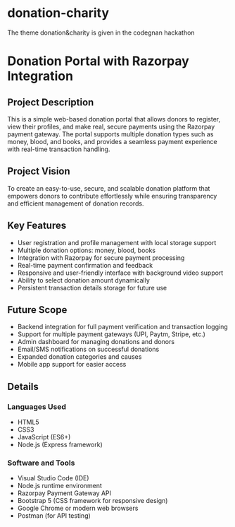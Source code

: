 # donation-charity
The theme donation&amp;charity is given in the codegnan hackathon

# Donation Portal with Razorpay Integration

## Project Description
This is a simple web-based donation portal that allows donors to register, view their profiles, and make real, secure payments using the Razorpay payment gateway. The portal supports multiple donation types such as money, blood, and books, and provides a seamless payment experience with real-time transaction handling.

## Project Vision
To create an easy-to-use, secure, and scalable donation platform that empowers donors to contribute effortlessly while ensuring transparency and efficient management of donation records.

## Key Features
- User registration and profile management with local storage support
- Multiple donation options: money, blood, books
- Integration with Razorpay for secure payment processing
- Real-time payment confirmation and feedback
- Responsive and user-friendly interface with background video support
- Ability to select donation amount dynamically
- Persistent transaction details storage for future use

## Future Scope
- Backend integration for full payment verification and transaction logging
- Support for multiple payment gateways (UPI, Paytm, Stripe, etc.)
- Admin dashboard for managing donations and donors
- Email/SMS notifications on successful donations
- Expanded donation categories and causes
- Mobile app support for easier access

## Details

### Languages Used
- HTML5
- CSS3
- JavaScript (ES6+)
- Node.js (Express framework)

### Software and Tools
- Visual Studio Code (IDE)
- Node.js runtime environment
- Razorpay Payment Gateway API
- Bootstrap 5 (CSS framework for responsive design)
- Google Chrome or modern web browsers
- Postman (for API testing)

